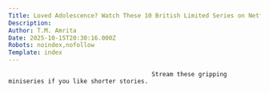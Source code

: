 ```yaml
---
Title: Loved Adolescence? Watch These 10 British Limited Series on Netflix
Description: 
Author: T.M. Amrita
Date: 2025-10-15T20:30:16.000Z
Robots: noindex,nofollow
Template: index
---
```


                                            Stream these gripping miniseries if you like shorter stories.
                                        